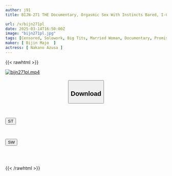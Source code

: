 ```yaml
---
author: j91
title: BIJN-271 THE Documentary, Orgasmic Sex With Instincts Bared, I-Cup Voluptuous Horny Wife Goes Crazy In Orgy For Pleasure, Nakano Kozue

url: /v/bijn271pl
date: 2025-03-14T16:50:00Z
image: "bijn271pl.jpg"
tags: [Censored, Solowork, Big Tits, Married Woman, Documentary, Promiscuity, BBW	]
maker: [ Bijin Majo  ]
actress: [ Nakano Azusa ]
---
```



{{< rawhtml >}}

<div class="video" data-videoid="3rP2VXaoG2CdVBz">
    <a href="javascript:;">
        <img src="/v/bijn271pl/bijn271pl.jpg" width="WIDTH" height="HEIGHT" alt="bijn271pl.mp4" loading="lazy">
    </a>
</div>

<script type="text/javascript" src="https://j91.asia/asset/on-demand-st.js"></script>

<br>
  <link rel="stylesheet" href="https://j91.asia/asset/bs5.css">
  
  <center>
  <button class="btn btn-primary" type="button" data-bs-toggle="collapse" data-bs-target=".multi-collapse" aria-expanded="false" aria-controls="multiCollapseExample1 multiCollapseExample2"><h2>Download</h2></button></center>
</p>
<div class="row">
  <div class="col">
    <div class="collapse multi-collapse" id="multiCollapseExample1">
      <div class="card card-body">
	      	      <br>
<div class="buttons">  
<p><a href="/v/bijn271pl/st.html" target="_blank"><button class="btn-hover color-3"><i class="fa fa-download"></i> ST</button></a></p></div>
    </div>
  </div>
</div>
  <div class="col">
    <div class="collapse multi-collapse" id="multiCollapseExample2">
      <div class="card card-body">
	      <br>
<div class="buttons">
<p><a href="/v/bijn271pl/sw.html" target="_blank"><button class="btn-hover color-2"><i class="fa fa-download"></i> SW</button></a></p></div>
<br><br>
      </div>
    </div>
  </div>
</div>

{{< /rawhtml >}}